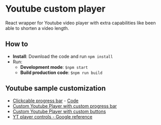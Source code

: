 # Youtube custom player
React wrapper for Youtube video player with extra capabilities like been able to shorten a video length.

## How to

* **Install**: Download the code and run `npm install`
* Run:
  * **Development mode**: `$npm start`
  * **Build production code**: `$npm run build`

## Youtube sample customization

* [Clickcable progress bar](http://stackoverflow.com/questions/28311631/determine-click-position-on-progress-bar) - [Code](http://jsfiddle.net/36rek2rh/)
* [Custom Youtube Player with custom progress bar](http://jsbin.com/xexudel/edit?html,css,js,output)
* [Custom Youtube Player with custom buttons](https://jsfiddle.net/Lbfxgxac/20/)
* [YT player controls - Google reference](https://developers.google.com/youtube/player_parameters#controls)
